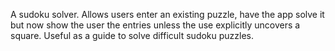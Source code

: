 A sudoku solver. Allows users enter an existing puzzle, have the app solve it but now show the user the entries unless the use explicitly uncovers a square. Useful as a guide to solve difficult sudoku puzzles.  